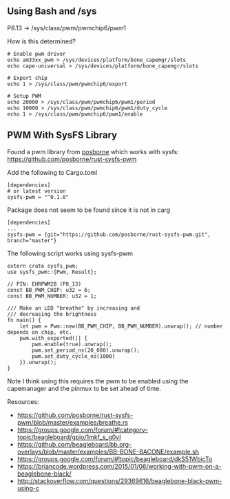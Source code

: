## Using Bash and /sys

P8.13 -> /sys/class/pwm/pwmchip6/pwm1

How is this determined?

```
# Enable pwm driver
echo am33xx_pwm > /sys/devices/platform/bone_capemgr/slots
echo cape-universal > /sys/devices/platform/bone_capemgr/slots

# Export chip
echo 1 > /sys/class/pwm/pwmchip6/export

# Setup PWM
echo 20000 > /sys/class/pwm/pwmchip6/pwm1/period
echo 10000 > /sys/class/pwm/pwmchip6/pwm1/duty_cycle
echo 1 > /sys/class/pwm/pwmchip6/pwm1/enable
```


## PWM With SysFS Library

Found a pwm library from [posborne](https://github.com/posborne) which works
with sysfs: https://github.com/posborne/rust-sysfs-pwm

Add the following to Cargo.toml
```
[dependencies]
# or latest version
sysfs-pwm = "^0.1.0"
```

Package does not seem to be found since it is not in carg

```
[dependencies]
...
sysfs-pwm = {git="https://github.com/posborne/rust-sysfs-pwm.git", branch="master"}
```

The following script works using sysfs-pwm

```
extern crate sysfs_pwm;
use sysfs_pwm::{Pwm, Result};

// PIN: EHRPWM2B (P8_13)
const BB_PWM_CHIP: u32 = 6;
const BB_PWM_NUMBER: u32 = 1;

/// Make an LED "breathe" by increasing and
/// decreasing the brightness
fn main() {
    let pwm = Pwm::new(BB_PWM_CHIP, BB_PWM_NUMBER).unwrap(); // number depends on chip, etc.
    pwm.with_exported(|| {
        pwm.enable(true).unwrap();
        pwm.set_period_ns(20_000).unwrap();
        pwm.set_duty_cycle_ns(1000)
    }).unwrap();
}
```

Note I think using this requires the pwm to be enabled using the capemanager and the pinmux to be set ahead of time.


Resources:

- https://github.com/posborne/rust-sysfs-pwm/blob/master/examples/breathe.rs
- https://groups.google.com/forum/#!category-topic/beagleboard/gpio/1mkf_s_g0vI
- https://github.com/beagleboard/bb.org-overlays/blob/master/examples/BB-BONE-BACONE/example.sh
- https://groups.google.com/forum/#!topic/beagleboard/dkS51WbicTo
- https://briancode.wordpress.com/2015/01/06/working-with-pwm-on-a-beaglebone-black/
- http://stackoverflow.com/questions/29369616/beaglebone-black-pwm-using-c
